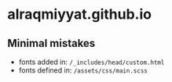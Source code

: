 # alraqmiyyat.github.io

## Minimal mistakes

- fonts added in: `/_includes/head/custom.html`
- fonts defined in: `/assets/css/main.scss`

